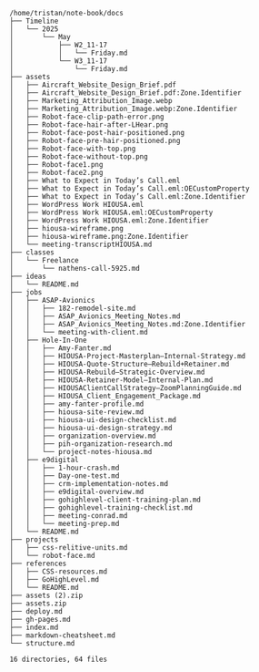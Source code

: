     /home/tristan/note-book/docs
    ├── Timeline
    │   └── 2025
    │       └── May
    │           ├── W2_11-17
    │           │   └── Friday.md
    │           └── W3_11-17
    │               └── Friday.md
    ├── assets
    │   ├── Aircraft_Website_Design_Brief.pdf
    │   ├── Aircraft_Website_Design_Brief.pdf:Zone.Identifier
    │   ├── Marketing_Attribution_Image.webp
    │   ├── Marketing_Attribution_Image.webp:Zone.Identifier
    │   ├── Robot-face-clip-path-error.png
    │   ├── Robot-face-hair-after-LHear.png
    │   ├── Robot-face-post-hair-positioned.png
    │   ├── Robot-face-pre-hair-positioned.png
    │   ├── Robot-face-with-top.png
    │   ├── Robot-face-without-top.png
    │   ├── Robot-face1.png
    │   ├── Robot-face2.png
    │   ├── What to Expect in Today’s Call.eml
    │   ├── What to Expect in Today’s Call.eml:OECustomProperty
    │   ├── What to Expect in Today’s Call.eml:Zone.Identifier
    │   ├── WordPress Work HIOUSA.eml
    │   ├── WordPress Work HIOUSA.eml:OECustomProperty
    │   ├── WordPress Work HIOUSA.eml:Zone.Identifier
    │   ├── hiousa-wireframe.png
    │   ├── hiousa-wireframe.png:Zone.Identifier
    │   └── meeting-transcriptHIOUSA.md
    ├── classes
    │   └── Freelance
    │       └── nathens-call-5925.md
    ├── ideas
    │   └── README.md
    ├── jobs
    │   ├── ASAP-Avionics
    │   │   ├── 182-remodel-site.md
    │   │   ├── ASAP_Avionics_Meeting_Notes.md
    │   │   ├── ASAP_Avionics_Meeting_Notes.md:Zone.Identifier
    │   │   └── meeting-with-client.md
    │   ├── Hole-In-One
    │   │   ├── Amy-Fanter.md
    │   │   ├── HIOUSA-Project-Masterplan–Internal-Strategy.md
    │   │   ├── HIOUSA-Quote-Structure–Rebuild+Retainer.md
    │   │   ├── HIOUSA-Rebuild–Strategic-Overview.md
    │   │   ├── HIOUSA-Retainer-Model–Internal-Plan.md
    │   │   ├── HIOUSAClientCallStrategy–ZoomPlanningGuide.md
    │   │   ├── HIOUSA_Client_Engagement_Package.md
    │   │   ├── amy-fanter-profile.md
    │   │   ├── hiousa-site-review.md
    │   │   ├── hiousa-ui-design-checklist.md
    │   │   ├── hiousa-ui-design-strategy.md
    │   │   ├── organization-overview.md
    │   │   ├── pih-organization-research.md
    │   │   └── project-notes-hiousa.md
    │   ├── e9digital
    │   │   ├── 1-hour-crash.md
    │   │   ├── Day-one-test.md
    │   │   ├── crm-implementation-notes.md
    │   │   ├── e9digital-overview.md
    │   │   ├── gohighlevel-client-training-plan.md
    │   │   ├── gohighlevel-training-checklist.md
    │   │   ├── meeting-conrad.md
    │   │   └── meeting-prep.md
    │   └── README.md
    ├── projects
    │   ├── css-relitive-units.md
    │   └── robot-face.md
    ├── references
    │   ├── CSS-resources.md
    │   ├── GoHighLevel.md
    │   └── README.md
    ├── assets (2).zip
    ├── assets.zip
    ├── deploy.md
    ├── gh-pages.md
    ├── index.md
    ├── markdown-cheatsheet.md
    └── structure.md
    
    16 directories, 64 files
